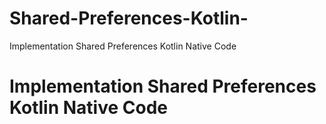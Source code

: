 # Shared-Preferences-Kotlin-
Implementation Shared Preferences Kotlin  Native Code


# Implementation Shared Preferences Kotlin Native Code
